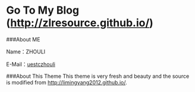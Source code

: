 # Go To My Blog (http://zlresource.github.io/)

###About ME

Name：ZHOULI

E-Mail：[uestczhouli](http://weibo.com/zhouli)

###About This Theme 
This theme is very fresh and beauty and the source is modified from http://limingyang2012.github.io/.





